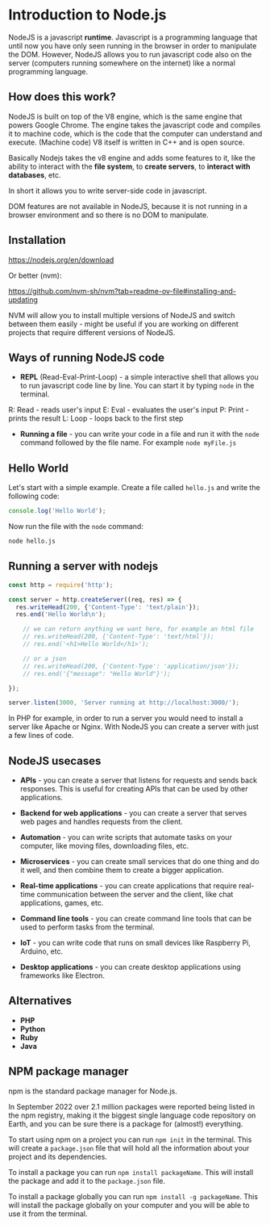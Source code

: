 # Introduction to Node.js

NodeJS is a javascript **runtime**. Javascript is a programming language that until now you have only seen running in the browser in order to manipulate the DOM.
However, NodeJS allows you to run javascript code also on the server (computers running somewhere on the internet) like a normal programming language.

## How does this work?

NodeJS is built on top of the V8 engine, which is the same engine that powers Google Chrome. The engine takes the javascript code and compiles it to machine code, which is the code that the computer can understand and execute. (Machine code)
V8 itself is written in C++ and is open source.

Basically Nodejs takes the v8 engine and adds some features to it, like the ability to interact with the **file system**, to **create servers**, to **interact with databases**, etc.

In short it allows you to write server-side code in javascript.

DOM features are not available in NodeJS, because it is not running in a browser environment and so there is no DOM to manipulate.


## Installation 

https://nodejs.org/en/download

Or better (nvm):

https://github.com/nvm-sh/nvm?tab=readme-ov-file#installing-and-updating

NVM will allow you to install multiple versions of NodeJS and switch between them easily - might be useful if you are working on different projects that require different versions of NodeJS.

## Ways of running NodeJS code

- **REPL** (Read-Eval-Print-Loop) - a simple interactive shell that allows you to run javascript code line by line. You can start it by typing `node` in the terminal.

R: Read - reads user's input
E: Eval - evaluates the user's input
P: Print - prints the result
L: Loop - loops back to the first step

- **Running a file** - you can write your code in a file and run it with the `node` command followed by the file name. For example `node myFile.js`


## Hello World

Let's start with a simple example. Create a file called `hello.js` and write the following code:

```javascript
console.log('Hello World');
```

Now run the file with the `node` command:

```bash
node hello.js
```

## Running a server with nodejs

```javascript
const http = require('http');

const server = http.createServer((req, res) => {
  res.writeHead(200, {'Content-Type': 'text/plain'});
  res.end('Hello World\n');

    // we can return anything we want here, for example an html file
    // res.writeHead(200, {'Content-Type': 'text/html'});
    // res.end('<h1>Hello World</h1>');

    // or a json
    // res.writeHead(200, {'Content-Type': 'application/json'});
    // res.end('{"message": "Hello World"}');

});

server.listen(3000, 'Server running at http://localhost:3000/');
```

In PHP for example, in order to run a server you would need to install a server like Apache or Nginx. With NodeJS you can create a server with just a few lines of code.

## NodeJS usecases

- **APIs** - you can create a server that listens for requests and sends back responses. This is useful for creating APIs that can be used by other applications.

- **Backend for web applications** - you can create a server that serves web pages and handles requests from the client.

- **Automation** - you can write scripts that automate tasks on your computer, like moving files, downloading files, etc.

- **Microservices** - you can create small services that do one thing and do it well, and then combine them to create a bigger application.

- **Real-time applications** - you can create applications that require real-time communication between the server and the client, like chat applications, games, etc.

- **Command line tools** - you can create command line tools that can be used to perform tasks from the terminal.

- **IoT** - you can write code that runs on small devices like Raspberry Pi, Arduino, etc.

- **Desktop applications** - you can create desktop applications using frameworks like Electron.


## Alternatives

- **PHP**
- **Python**
- **Ruby**
- **Java**


## NPM package manager

npm is the standard package manager for Node.js.

In September 2022 over 2.1 million packages were reported being listed in the npm registry, making it the biggest single language code repository on Earth, and you can be sure there is a package for (almost!) everything.

To start using npm on a project you can run `npm init` in the terminal. This will create a `package.json` file that will hold all the information about your project and its dependencies.

To install a package you can run `npm install packageName`. This will install the package and add it to the `package.json` file.

To install a package globally you can run `npm install -g packageName`. This will install the package globally on your computer and you will be able to use it from the terminal.



